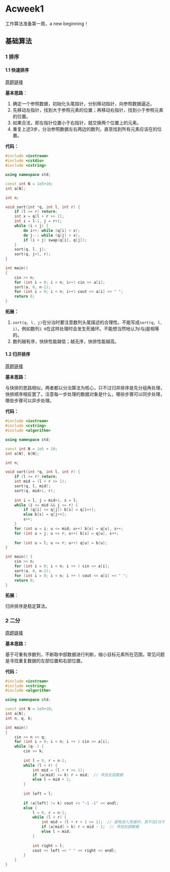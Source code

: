 # Acweek1


 工作算法准备第一周，a new beginning！<!--more-->

##  基础算法

### 1 排序

#### 1.1 快速排序

[原题链接](https://www.acwing.com/activity/content/problem/content/819/)

**基本思路**：

1. 确定一个参照数据，初始化头尾指针，分别移动指针，向参照数据逼近。
2. 先移动左指针，找到大于参照元素的位置；再移动右指针，找到小于参照元素的位置。
3. 如果合法，即左指针位置小于右指针，就交换两个位置上的元素。
4. 重复上述3步，分治参照数据左右两边的数列，直至找到所有元素应该在的位置。

**代码：**

```c++
#include <iostream>
#include <cstdio>
#include <cstring>

using namespace std;

const int N = 1e5+10;
int a[N];

int n;

void sort(int *q, int l, int r) {
    if (l >= r) return;
    int x = q[l + r >> 1];
    int i = l-1, j = r+1;
    while (i < j) {
        do i++; while (q[i] < x);
        do j--; while (q[j] > x);
        if (i < j) swap(q[i], q[j]);
    }
    sort(q, l, j);
    sort(q, j+1, r);
}

int main()
{
    cin >> n;
    for (int i = 0; i < n; i++) cin >> a[i];
    sort(a, 0, n-1);
    for (int i = 0; i < n; i++) cout << a[i] << " ";
    return 0;
}
```

**拓展：**

1. `sort(q, l, j)`在分治时要注意数列头尾描述的合理性。不能写成`sort(q, l, i)`，例如数列`1 0`在这样处理时会发生死循环。不能想当然地认为l与j是相等的。
2. 数列越有序，快排性能越低；越无序，快排性能越高。

#### 1.2 归并排序

[原题链接](https://www.acwing.com/activity/content/problem/content/821/)

**基本思路：**

与快排的思路相似，两者都以分治算法为核心，只不过归并排序是先分组再处理，快排顺序相反罢了。注意每一步处理的数据对象是什么，哪些步骤可以同步处理，哪些步骤可以异步处理。

**代码：**

```c++
#include <iostream>
#include <cstring>
#include <algorithm>

using namespace std;

const int N = 1e5 + 10;
int a[N], b[N];

int n;

void sort(int *q, int l, int r) {
    if (l >= r) return;
    int mid = (l + r >> 1);
    sort(q, l, mid);
    sort(q, mid+1, r);
    
    int i = l, j = mid+1, s = l;
    while (i <= mid && j <= r) {
        if (q[i] <= q[j]) b[s] = q[i++];
        else b[s] = q[j++];
        s++;
    }
    for (int u = i; u <= mid; u++) b[s] = q[u], s++;
    for (int u = j; u <= r; u++) b[s] = q[u], s++;
    
    for (int u = l; u <= r; u++) q[u] = b[u];
}

int main() {
    cin >> n;
    for (int i = 0; i < n; i ++ ) cin >> a[i];
    sort(a, 0, n-1);
    for (int i = 0; i < n; i ++ ) cout << a[i] << " ";
    return 0;
}
```

**拓展**：

归并排序是稳定算法。

### 2 二分

[原题链接](https://www.acwing.com/activity/content/problem/content/823/)

**基本思路：**

基于可重有序数列，不断取中部数据进行判断，缩小目标元素所在范围，常见问题是寻找重复数据的左部位置和右部位置。

**代码：**

```c++
#include <iostream>
#include <cstring>
#include <algorithm>

using namespace std;

const int N = 1e5+10;
int a[N];
int n, q, k;

int main()
{
    cin >> n >> q;
    for (int i = 0; i < n; i ++ ) cin >> a[i];
    while (q--) {
        cin >> k;
        
        int l = 0, r = n-1;
        while (l < r) {
            int mid = (l + r >> 1);
            if (a[mid] >= k) r = mid;  // 寻找左部数据
            else l = mid + 1;
        }
        
        int left = l;
        
        if (a[left] != k) cout << "-1 -1" << endl;
        else {
            l = 0, r = n-1;
            while (l < r) {
                int mid = (l + r + 1 >> 1);  // 避免进入死循环，若不加1对于“1 0”就不合法，找1会进入死循环，找0则找不到。
                if (a[mid] > k) r = mid - 1;  // 寻找右部数据
                else l = mid;
            }
            
            int right = l;
            cout << left << " " << right << endl;
        }
    } 
}
```


